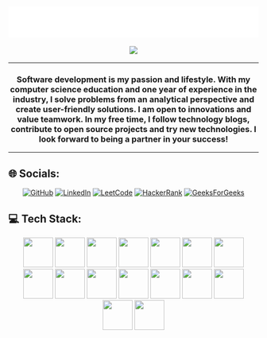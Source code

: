 <!--## 💫 About Me:-->
<p align="center">
  <img src="https://github.com/canan87/canan8/blob/main/canan87.svg">
</p>

<p align="center">
  <a href="https://github.com/canan87/canan8/blob/main/canan87.svg"><img src="https://readme-typing-svg.demolab.com/?lines=Python%20Developer!;1%2B%20years%20of%20Coding%20Experience!%20;Experienced%20Web%20Developer!%20;Always%20learning%20new%20things!%20&font=Fira%20Code&center=true&width=440&height=45&color=f75c7e&vCenter=true&size=22&pause=1000"></a>
  <link rel="stylesheet" href="https://cdn.jsdelivr.net/gh/devicons/devicon@v2.15.1/devicon.min.css">
          
</p>

---

<h3 quote align='center'>Software development is my passion and lifestyle. With my computer science education and one year of experience in the industry, I solve problems from an analytical perspective and create user-friendly solutions. I am open to innovations and value teamwork. In my free time, I follow technology blogs, contribute to open source projects and try new technologies. I look forward to being a partner in your success!</h3 quote>

---

## 🌐 Socials:

<p align="center">
  <a href="https://github.com/canan87">
  <img src="https://img.shields.io/badge/GitHub-100000?style=for-the-badge&logo=github&logoColor=white" alt="GitHub"></a>
  <a href="https://www.linkedin.com/in/sarvesh-mankar/">
  <img src="https://img.shields.io/badge/linkedin-%230077B5.svg?style=for-the-badge&logo=linkedin&logoColor=white" alt="LinkedIn"></a>
  <a href="https://leetcode.com/sarvesh_mankar/">
  <img src="https://img.shields.io/badge/LeetCode-000000?style=for-the-badge&logo=LeetCode&logoColor=#d16c06" alt="LeetCode"></a>
  <a href="https://www.hackerrank.com/mankarsarvesh251/">
  <img src="https://img.shields.io/badge/-Hackerrank-00CC00?style=for-the-badge&logo=HackerRank&logoColor=white" alt="HackerRank"></a>
  <a href="https://auth.geeksforgeeks.org/user/sarveshmankar2543/">
  <img src="https://img.shields.io/badge/GeeksForGeeks-239120?style=for-the-badge&logo=GeeksForGeeks&logoColor=white" alt="GeeksForGeeks"></a>
</p>
  
  
## 💻 Tech Stack:

<p align="center">
    <img src="https://cdn.jsdelivr.net/gh/devicons/devicon/icons/python/python-original-wordmark.svg" height="60" width="60"/> 
    <img src="https://cdn.jsdelivr.net/gh/devicons/devicon/icons/mysql/mysql-original-wordmark.svg" height="60" width="60"/>
    <img src="https://cdn.jsdelivr.net/gh/devicons/devicon/icons/php/php-original.svg" height="60" width="60"/>
    <img src='https://cdn.jsdelivr.net/gh/devicons/devicon/icons/c/c-original.svg' height="60" width="60"/>
    <img src="https://cdn.jsdelivr.net/gh/devicons/devicon/icons/java/java-original-wordmark.svg" height="60" width="60"/>
    <img src="https://cdn.jsdelivr.net/gh/devicons/devicon/icons/git/git-plain-wordmark.svg" height="60" width="60"/>
    <img src="https://cdn.jsdelivr.net/gh/devicons/devicon/icons/sqlite/sqlite-original-wordmark.svg" height="60" width="60"/>
    <img src="https://cdn.jsdelivr.net/gh/devicons/devicon/icons/html5/html5-original-wordmark.svg" height="60" width="60"/>
    <img src="https://cdn.jsdelivr.net/gh/devicons/devicon/icons/css3/css3-original-wordmark.svg" height="60" width="60"/>
    <img src="https://cdn.jsdelivr.net/gh/devicons/devicon/icons/bootstrap/bootstrap-original-wordmark.svg" height="60" width="60"/>
    <img src="https://cdn.jsdelivr.net/gh/devicons/devicon/icons/firebase/firebase-plain-wordmark.svg" height="60" width="60"/>
    <img src="https://cdn.jsdelivr.net/gh/devicons/devicon/icons/androidstudio/androidstudio-original.svg" height="60" width="60"/>
    <img src="https://cdn.jsdelivr.net/gh/devicons/devicon/icons/pandas/pandas-original-wordmark.svg" height="60" width="60"/>
    <img src="https://cdn.jsdelivr.net/gh/devicons/devicon/icons/flask/flask-original-wordmark.svg" height="60" width="60"/>
    <img src="https://cdn.jsdelivr.net/gh/devicons/devicon/icons/markdown/markdown-original.svg" height="60" width="60"/>
    <img src="https://cdn.jsdelivr.net/gh/devicons/devicon/icons/bash/bash-plain.svg" height="60" width="60"/>
</p>
